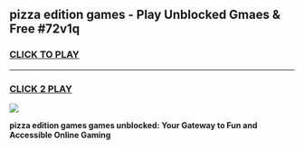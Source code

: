 
## pizza edition games - Play Unblocked Gmaes & Free #72v1q
<h3>
<a href="https://premium.freeplayer.one?title=pizza_edition_games&ref=03M">CLICK TO PLAY</a></h3>
<hr>

<h3>
<a href="https://premium.freeplayer.one?title=pizza_edition_games&ref=03M">CLICK 2 PLAY</a>
  
</h3>

<a href="https://premium.freeplayer.one?title=pizza_edition_games&ref=03M"><img src="https://clearcache.store/games.png"></a>


**pizza edition games games unblocked: Your Gateway to Fun and Accessible Online Gaming**
